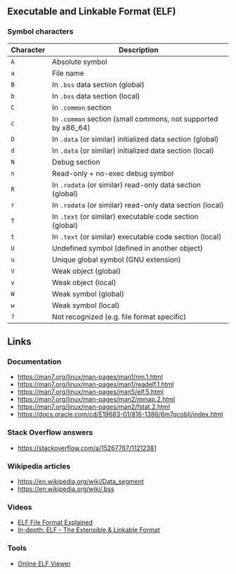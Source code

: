 ## Executable and Linkable Format (ELF)

### Symbol characters

| Character | Description                                                   |
|-----------|---------------------------------------------------------------|
| `A`       | Absolute symbol                                               |
| `a`       | File name                                                     |
| `B`       | In `.bss` data section (global)                               |
| `b`       | In `.bss` data section (local)                                |
| `C`       | In `.common` section                                          |
| `c`       | In `.common` section (small commons, not supported by x86_64) |
| `D`       | In `.data` (or similar) initialized data section (global)     |
| `d`       | In `.data` (or similar) initialized data section (local)      |
| `N`       | Debug section                                                 |
| `n`       | Read-only + no-exec debug symbol                              |
| `R`       | In `.rodata` (or similar) read-only data section (global)     |
| `r`       | In `.rodata` (or similar) read-only data section (local)      |
| `T`       | In `.text` (or similar) executable code section (global)      |
| `t`       | In `.text` (or similar) executable code section (local)       |
| `U`       | Undefined symbol (defined in another object)                  |
| `u`       | Unique global symbol (GNU extension)                          |
| `V`       | Weak object (global)                                          |
| `v`       | Weak object (local)                                           |
| `W`       | Weak symbol (global)                                          |
| `w`       | Weak symbol (local)                                           |
| `?`       | Not recognized (e.g. file format specific)                    |

## Links

### Documentation

- https://man7.org/linux/man-pages/man1/nm.1.html
- https://man7.org/linux/man-pages/man1/readelf.1.html
- https://man7.org/linux/man-pages/man5/elf.5.html
- https://man7.org/linux/man-pages/man2/mmap.2.html
- https://man7.org/linux/man-pages/man2/fstat.2.html
- https://docs.oracle.com/cd/E19683-01/816-1386/6m7qcoblj/index.html

### Stack Overflow answers

- https://stackoverflow.com/a/15267767/11212381

### Wikipedia articles

- https://en.wikipedia.org/wiki/Data_segment
- https://en.wikipedia.org/wiki/.bss

### Videos

- [ELF File Format Explained](https://www.youtube.com/watch?v=9uWMr3wdadM)
- [In-depth: ELF - The Extensible & Linkable Format](https://www.youtube.com/watch?v=nC1U1LJQL8o)

### Tools
- [Online ELF Viewer](http://www.sunshine2k.de/coding/javascript/onlineelfviewer/onlineelfviewer.html)
